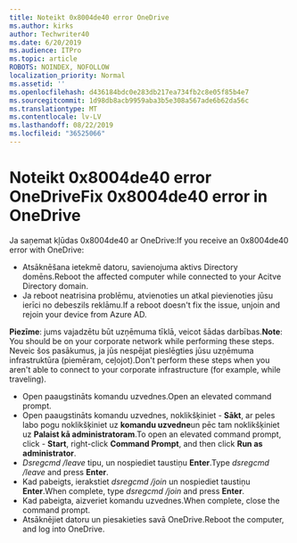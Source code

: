 ```yaml
---
title: Noteikt 0x8004de40 error OneDrive
ms.author: kirks
author: Techwriter40
ms.date: 6/20/2019
ms.audience: ITPro
ms.topic: article
ROBOTS: NOINDEX, NOFOLLOW
localization_priority: Normal
ms.assetid: ''
ms.openlocfilehash: d436184bdc0e283db217ea734fb2c8e05f85b4e7
ms.sourcegitcommit: 1d98db8acb9959aba3b5e308a567ade6b62da56c
ms.translationtype: MT
ms.contentlocale: lv-LV
ms.lasthandoff: 08/22/2019
ms.locfileid: "36525066"
---
```

# <a name="fix-0x8004de40-error-in-onedrive"></a><span data-ttu-id="bcdbf-102">Noteikt 0x8004de40 error OneDrive</span><span class="sxs-lookup"><span data-stu-id="bcdbf-102">Fix 0x8004de40 error in OneDrive</span></span>

<span data-ttu-id="bcdbf-103">Ja saņemat kļūdas 0x8004de40 ar OneDrive:</span><span class="sxs-lookup"><span data-stu-id="bcdbf-103">If you receive an 0x8004de40 error with OneDrive:</span></span>

- <span data-ttu-id="bcdbf-104">Atsāknēšana ietekmē datoru, savienojuma aktivs Directory domēns.</span><span class="sxs-lookup"><span data-stu-id="bcdbf-104">Reboot the affected computer while connected to your Acitve Directory domain.</span></span>
- <span data-ttu-id="bcdbf-105">Ja reboot neatrisina problēmu, atvienoties un atkal pievienoties jūsu ierīci no debeszils reklāmu.</span><span class="sxs-lookup"><span data-stu-id="bcdbf-105">If a reboot doesn't fix the issue, unjoin and rejoin your device from Azure AD.</span></span> 

<span data-ttu-id="bcdbf-106">**Piezīme**: jums vajadzētu būt uzņēmuma tīklā, veicot šādas darbības.</span><span class="sxs-lookup"><span data-stu-id="bcdbf-106">**Note**: You should be on your corporate network while performing these steps.</span></span> <span data-ttu-id="bcdbf-107">Neveic šos pasākumus, ja jūs nespējat pieslēgties jūsu uzņēmuma infrastruktūra (piemēram, ceļojot).</span><span class="sxs-lookup"><span data-stu-id="bcdbf-107">Don't perform these steps when you aren't able to connect to your corporate infrastructure (for example, while traveling).</span></span> 

- <span data-ttu-id="bcdbf-108">Open paaugstināts komandu uzvednes.</span><span class="sxs-lookup"><span data-stu-id="bcdbf-108">Open an elevated command prompt.</span></span> 
- <span data-ttu-id="bcdbf-109">Open paaugstināts komandu uzvednes, noklikšķiniet - **Sākt**, ar peles labo pogu noklikšķiniet uz **komandu uzvedne**un pēc tam noklikšķiniet uz **Palaist kā administratoram**.</span><span class="sxs-lookup"><span data-stu-id="bcdbf-109">To open an elevated command prompt, click - **Start**, right-click **Command Prompt**, and then click **Run as administrator**.</span></span>
- <span data-ttu-id="bcdbf-110">*Dsregcmd /leave* tipu, un nospiediet taustiņu **Enter**.</span><span class="sxs-lookup"><span data-stu-id="bcdbf-110">Type *dsregcmd /leave* and press **Enter**.</span></span>
- <span data-ttu-id="bcdbf-111">Kad pabeigts, ierakstiet *dsregcmd /join* un nospiediet taustiņu **Enter**.</span><span class="sxs-lookup"><span data-stu-id="bcdbf-111">When complete, type *dsregcmd /join* and press **Enter**.</span></span>
- <span data-ttu-id="bcdbf-112">Kad pabeigta, aizveriet komandu uzvednes.</span><span class="sxs-lookup"><span data-stu-id="bcdbf-112">When complete, close the command prompt.</span></span>
- <span data-ttu-id="bcdbf-113">Atsāknējiet datoru un piesakieties savā OneDrive.</span><span class="sxs-lookup"><span data-stu-id="bcdbf-113">Reboot the computer, and log into OneDrive.</span></span>